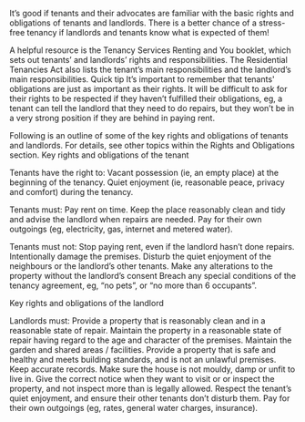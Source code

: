 It’s good if tenants and their advocates are familiar with the basic rights and obligations of tenants and landlords. There is a better chance of a stress-free tenancy if landlords and tenants know what is expected of them!

A helpful resource is the Tenancy Services Renting and You booklet, which sets out tenants’ and landlords’ rights and responsibilities. The Residential Tenancies Act also lists the tenant’s main responsibilities and the landlord’s main responsibilities.
Quick tip
It’s important to remember that tenants' obligations are just as important as their rights. It will be difficult to ask for their rights to be respected if they haven’t fulfilled their obligations, eg, a tenant can tell the landlord that they need to do repairs, but they won’t be in a very strong position if they are behind in paying rent.

Following is an outline of some of the key rights and obligations of tenants and landlords. For details, see other topics within the Rights and Obligations section.
Key rights and obligations of the tenant

Tenants have the right to:
Vacant possession (ie, an empty place) at the beginning of the tenancy.
Quiet enjoyment (ie, reasonable peace, privacy and comfort) during the tenancy.

Tenants must:
Pay rent on time.
Keep the place reasonably clean and tidy and advise the landlord when repairs are needed.
Pay for their own outgoings (eg, electricity, gas, internet and metered water).

Tenants must not:
Stop paying rent, even if the landlord hasn’t done repairs.
Intentionally damage the premises.
Disturb the quiet enjoyment of the neighbours or the landlord’s other tenants.
Make any alterations to the property without the landlord’s consent
Breach any special conditions of the tenancy agreement, eg, “no pets”, or “no more than 6 occupants”.

Key rights and obligations of the landlord

Landlords must:
Provide a property that is reasonably clean and in a reasonable state of repair.
Maintain the property in a reasonable state of repair having regard to the age and character of the premises.
Maintain the garden and shared areas / facilities.
Provide a property that is safe and healthy and meets building standards, and is not an unlawful premises.
Keep accurate records.
Make sure the house is not mouldy, damp or unfit to live in.
Give the correct notice when they want to visit or or inspect the property, and not inspect more than is legally allowed.
Respect the tenant’s quiet enjoyment, and ensure their other tenants don’t disturb them.
Pay for their own outgoings (eg, rates, general water charges, insurance).